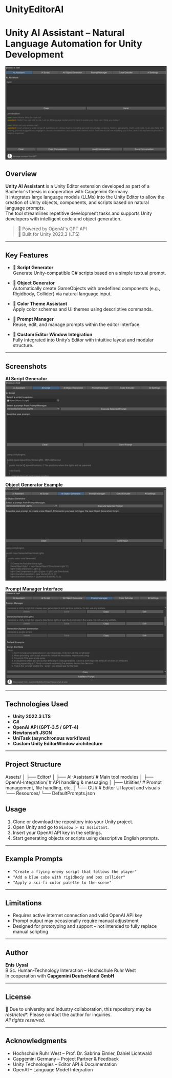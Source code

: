 # UnityEditorAI
 
# Unity AI Assistant – Natural Language Automation for Unity Development

![Hero Image Placeholder](docs/images/hero.png)

## Overview

**Unity AI Assistant** is a Unity Editor extension developed as part of a Bachelor's thesis in cooperation with Capgemini Germany.  
It integrates large language models (LLMs) into the Unity Editor to allow the creation of Unity objects, components, and scripts based on natural language prompts.  
The tool streamlines repetitive development tasks and supports Unity developers with intelligent code and object generation.

> 🧠 Powered by OpenAI's GPT API  
> 🧰 Built for Unity 2022.3 (LTS)

---

## Key Features

- 🧾 **Script Generator**  
  Generate Unity-compatible C# scripts based on a simple textual prompt.

- 🧱 **Object Generator**  
  Automatically create GameObjects with predefined components (e.g., Rigidbody, Collider) via natural language input.

- 🎨 **Color Theme Assistant**  
  Apply color schemes and UI themes using descriptive commands.

- 💬 **Prompt Manager**  
  Reuse, edit, and manage prompts within the editor interface.

- 🔧 **Custom Editor Window Integration**  
  Fully integrated into Unity’s Editor with intuitive layout and modular structure.

---

## Screenshots


**AI Script Generator**  
![Script Generator](docs/images/script-generator.png)

**Object Generator Example**  
![Object Generator](docs/images/object-generator.png)

**Prompt Manager Interface**  
![Prompt Manager](docs/images/prompt-manager.png)

---

## Technologies Used

- **Unity 2022.3 LTS**
- **C#**
- **OpenAI API (GPT-3.5 / GPT-4)**
- **Newtonsoft JSON**
- **UniTask (asynchronous workflows)**
- **Custom Unity EditorWindow architecture**

---

## Project Structure
Assets/
│
├── Editor/
│ ├── AI-Assistant/ # Main tool modules
│ ├── OpenAI-Integration/ # API handling & messaging
│ ├── Utilities/ # Prompt management, file handling, etc.
│ └── GUI/ # Editor UI layout and visuals
└── Resources/
└── DefaultPrompts.json


## Usage

1. Clone or download the repository into your Unity project.
2. Open Unity and go to `Window > AI Assistant`.
3. Insert your OpenAI API key in the settings.
4. Start generating objects or scripts using descriptive English prompts.

---

## Example Prompts

- `"Create a flying enemy script that follows the player"`
- `"Add a blue cube with rigidbody and box collider"`
- `"Apply a sci-fi color palette to the scene"`

---

## Limitations

- Requires active internet connection and valid OpenAI API key
- Prompt output may occasionally require manual adjustment
- Designed for prototyping and support – not intended to fully replace manual scripting

---

## Author

**Enis Uysal**  
B.Sc. Human-Technology Interaction – Hochschule Ruhr West  
In cooperation with **Capgemini Deutschland GmbH**

---

## License

🚫 Due to university and industry collaboration, this repository may be *restricted**. Please contact the author for inquiries.  
*All rights reserved.*

---

## Acknowledgments

- Hochschule Ruhr West – Prof. Dr. Sabrina Eimler, Daniel Lichtwald  
- Capgemini Germany – Project Partner & Feedback  
- Unity Technologies – Editor API & Documentation  
- OpenAI – Language Model Integration

